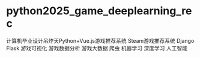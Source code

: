 # python2025_game_deeplearning_rec
计算机毕业设计吊炸天Python+Vue.js游戏推荐系统 Steam游戏推荐系统 Django Flask 游戏可视化 游戏数据分析 游戏大数据 爬虫 机器学习 深度学习 人工智能
